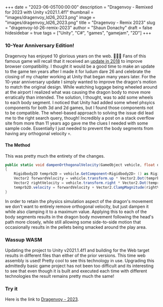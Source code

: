 +++
date = "2023-06-05T00:00:00"
description = "Dragenvoy - Remixed for 2023 with Unity v2021.1.4f1"
thumbnail = "images/dragenvoy_ld26_2023.png"
image = "images/dragenvoy_ld26_2023.png"
title = "Dragenvoy - Remix 2023"
slug = "dragenvoy-ld-26-remix-2023"
author = "Shaun Donachy"
draft = false
hidesidebar = true
tags = ["Unity", "C#", "games", "gamejam", "2D"]
+++


### 10-Year Anniversary Edition!

Dragenvoy has enjoyed 10 glorious years on the web. 👏👏👏 Fans of this famous game will recall that it received an [update in 2018](https://shaundonachy.com/projects/dragenvoy-ld-26-remix-2018/) to improve browser compatibility. I thought it would be a good time to make an update to the game ten years after I made it for ludum dare 26 and celebrate the closing of my chapter working at Unity that began many years later. For the 10-year anniversary update I simply wanted to improve the dragon's motion to match the original design. While watching luggage being wheeled around at the airport I realized what was causing the dragon body to move more erratically than intended. The solution, I thought, was to add some wheels to each body segment. I noticed that Unity had added some wheel phsyics components for both 3d and 2d games, but I found those components not to be compatible. The wheel-based approach to solving the issue did lead me to the right search query, though! Incredibly a post on a stack overflow site from more than 11 years ago gave me the clues I needed with some sample code. Essentially I just needed to prevent the body segments from having any orthogonal velocity 💀.

#### The Method

This was pretty much the entirety of the changes.
```csharp  {linenos=table,linenostart=32}
public static void dampenOrthogonalVelocity(GameObject vehicle, float drift = 0f, float maxDrift = 0f)
{
	Rigidbody2D temprb2D = vehicle.GetComponent<Rigidbody2D> () as Rigidbody2D;
	Vector2 forwardVelocity = vehicle.transform.up * Vector2.Dot(temprb2D.velocity, vehicle.transform.up);
	Vector2 rightVelocity = vehicle.transform.right * Vector2.Dot(temprb2D.velocity, vehicle.transform.right);
	temprb2D.velocity = forwardVelocity + Vector2.ClampMagnitude(rightVelocity * drift, maxDrift);
}
```

In order to retain the physics simulation aspect of the dragon's movement we don't want to entirely remove orthogonal velocity, but just dampen it while also clamping it to a maximum value. Applying this to each of the body segments results in the dragon body movement following the head's path more closely, while still allowing some side-to-side motion that occasionally results in the pellets being smacked around the play area.

### Wassup WASM

Updating the project to Unity v2021.1.4f1 and building for the Web target results in different files than either of the prior versions. This time web assembly is used! Pretty cool to see this technology in use. Upgrading this admittedly basic game project has not been too difficult and its interesting to see that even though it is built and executed each time with different technologies the result remains pretty much the same!

### Try it
Here is the link to [Dragenvoy - 2023](https://shaundonachy.com/dragenvoy2023/index.html).
